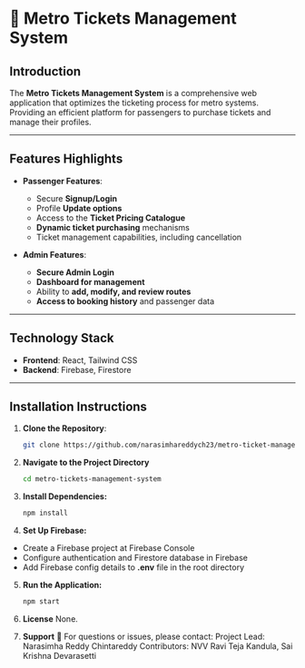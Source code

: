 # 🚌 Metro Tickets Management System

## Introduction
The **Metro Tickets Management System** is a comprehensive web application that optimizes the ticketing process for metro systems. Providing an efficient platform for passengers to purchase tickets and manage their profiles.

---

## Features Highlights
- **Passenger Features**:
  - Secure **Signup/Login**
  - Profile **Update options**
  - Access to the **Ticket Pricing Catalogue**
  - **Dynamic ticket purchasing** mechanisms
  - Ticket management capabilities, including cancellation
  
- **Admin Features**:
  - **Secure Admin Login**
  - **Dashboard for management**
  - Ability to **add, modify, and review routes**
  - **Access to booking history** and passenger data

---

## Technology Stack
- **Frontend**: React, Tailwind CSS
- **Backend**: Firebase, Firestore

---

## Installation Instructions

1. **Clone the Repository**:
   ```bash
   git clone https://github.com/narasimhareddych23/metro-ticket-management-system.git

2. **Navigate to the Project Directory**
    ```bash 
    cd metro-tickets-management-system
3. **Install Dependencies:**
    ```bash
    npm install
4. **Set Up Firebase:**
- Create a Firebase project at Firebase Console
- Configure authentication and Firestore database in Firebase
- Add Firebase config details to **.env**  file in the root directory

5. **Run the Application:**
    ```bash
    npm start
6. **License**
    None.

7. **Support** 🤝
    For questions or issues, please contact:
Project Lead: Narasimha Reddy Chintareddy
Contributors: NVV Ravi Teja Kandula, Sai Krishna Devarasetti
